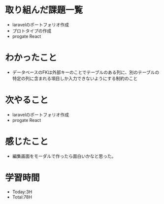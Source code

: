 # 取り組んだ課題一覧
- laravelのポートフォリオ作成
- プロトタイプの作成
- progate React
# わかったこと
- データベースのFKは外部キーのことでテーブルのある列に、別のテーブルの特定の列に含まれる項目しか入力できないようにする制約のこと
# 次やること
- laravelのポートフォリオ作成
- progate React
# 感じたこと
- 編集画面をモーダルで作ったら面白いかなと思った。
# 学習時間
- Today:3H
- Total:78H
